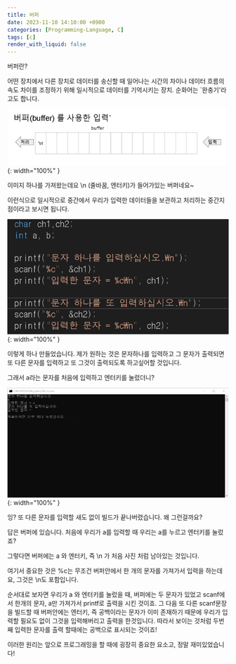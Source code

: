 ```yaml
---
title: 버퍼
date: 2023-11-10 14:10:00 +0900
categories: [Programming-Language, C]
tags: [c]
render_with_liquid: false
---
```


버퍼란?

어떤 장치에서 다른 장치로 데이터를 송신할 때 일어나는 시간의 차이나 데이터 흐름의 속도 차이를 조정하기 위해 일시적으로 데이터를 기억시키는 장치. 순화어는 \`완충기'라고도 합니다.

![Desktop View](/assets/img/Programming-Language/C/Buffer/1.png){: width="100%" }

이미지 하나를 가져왔는데요 \\n (줄바꿈, 엔터키)가 들어가있는 버퍼네요~

이런식으로 일시적으로 중간에서 우리가 입력한 데이터들을 보관하고 처리하는 중간지점이라고 보시면 됩니다.

![Desktop View](/assets/img/Programming-Language/C/Buffer/2.png){: width="100%" }

이렇게 하나 만들었습니다. 제가 원하는 것은 문자하나를 입력하고 그 문자가 출력되면 또 다른 문자를 입력하고 또 그것이 출력되도록 하고싶어할 것입니다.

그래서 a라는 문자를 처음에 입력하고 엔터키를 눌렀더니?

![Desktop View](/assets/img/Programming-Language/C/Buffer/3.png){: width="100%" }

잉? 또 다른 문자를 입력할 새도 없이 빌드가 끝나버렸습니다. 왜 그런걸까요?

답은 버퍼에 있습니다. 처음에 우리가 a를 입력할 때 우리는 a를 누르고 엔터키를 눌렀죠?

그렇다면 버퍼에는 a 와 엔터키, 즉 \\n 가 처음 사진 처럼 남아있는 것입니다.

여기서 중요한 것은 %c는 무조건 버퍼안에서 한 개의 문자를 가져가서 입력을 하는데요, 그것은 \\n도 포함입니다.

순서대로 보자면 우리가 a 와 엔터키를 눌렀을 때, 버퍼에는 두 문자가 있었고 scanf에서 한개의 문자, a만 가져가서 printf로 출력을 시킨 것이죠. 그 다음 또 다른 scanf문장을 빌드할 때 버퍼안에는 엔터키, 즉 공백이라는 문자가 이미 존재하기 때문에 우리가 입력할 필요도 없이 그것을 입력해버리고 출력을 한것입니다. 따라서 보이는 것처럼 두번째 입력한 문자를 출력 할때에는 공백으로 표시되는 것이죠!

이러한 원리는 앞으로 프로그래밍을 할 때에 굉장히 중요한 요소고, 정말 재미있었습니다!
